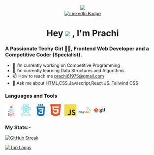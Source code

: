 <div id="header" align="center">
  <img src="https://media.giphy.com/media/M9gbBd9nbDrOTu1Mqx/giphy.gif" width="100"/>
</div>
<div id="badges" align="center">
  <a href="your-linkedin-URL">
    <img src="https://img.shields.io/badge/LinkedIn-blue?style=for-the-badge&logo=linkedin&logoColor=white" alt="LinkedIn Badge" align/>
  </a>
</div>
<h1 align="center">
  Hey 
  <img src="https://media.giphy.com/media/hvRJCLFzcasrR4ia7z/giphy.gif" width="30px"/>
  , I'm Prachi
</h1>
<h3>
  A Passionate Techy Girl 👨‍💻, Frontend Web Developer and a Competitive Coder (Specialist).
</h3>
<ul >
  <li>🔭 I’m currently working on Competitive Programming </li>
  <li>🌱 I’m currently learning Data Structures and Algorithms</li>
  <li>📫 How to reach me <a href="prachi61975@gmail.com">prachi61975@gmail.com</a> </li>
  <li>💬 Ask me about HTML,CSS,Javascript,React JS.,Tailwind CSS</li>
</ul>
  

  <div>
    <h3>Languages and Tools</h3>
  <img src="https://github.com/devicons/devicon/blob/master/icons/java/java-original-wordmark.svg" title="Java" alt="Java" width="40" height="40"/>&nbsp;
  <img src="https://github.com/devicons/devicon/blob/master/icons/react/react-original-wordmark.svg" title="React" alt="React" width="40" height="40"/>&nbsp;
  <img src="https://github.com/devicons/devicon/blob/master/icons/css3/css3-plain-wordmark.svg"  title="CSS3" alt="CSS" width="40" height="40"/>&nbsp;
  <img src="https://github.com/devicons/devicon/blob/master/icons/html5/html5-original.svg" title="HTML5" alt="HTML" width="40" height="40"/>&nbsp;
  <img src="https://github.com/devicons/devicon/blob/master/icons/javascript/javascript-original.svg" title="JavaScript" alt="JavaScript" width="40" height="40"/>&nbsp;
  <img src="https://github.com/devicons/devicon/blob/master/icons/mysql/mysql-original-wordmark.svg" title="MySQL"  alt="MySQL" width="40" height="40"/>&nbsp;
  <img src="https://github.com/devicons/devicon/blob/master/icons/git/git-original-wordmark.svg" title="Git" **alt="Git" width="40" height="40"/>
</div>
<h3>My Stats:-</h3>

[![GitHub Streak](http://github-readme-streak-stats.herokuapp.com?user=your-github-username&theme=dark&background=000000)](https://git.io/streak-stats)

[![Top Langs](https://github-readme-stats.vercel.app/api/top-langs/?username=your-github-username&layout=compact&theme=vision-friendly-dark)](https://github.com/anuraghazra/github-readme-stats)


<!---
prach123i/prach123i is a ✨ special ✨ repository because its `README.md` (this file) appears on your GitHub profile.
You can click the Preview link to take a look at your changes.
--->
